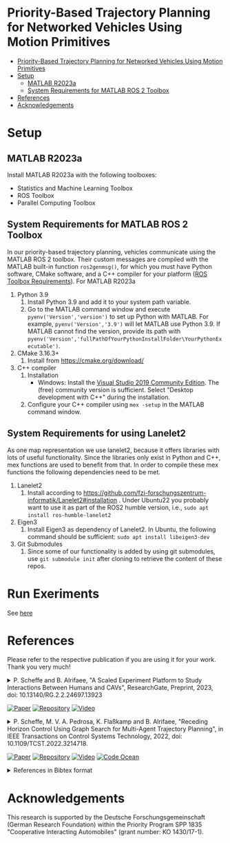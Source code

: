# Priority-Based Trajectory Planning for Networked Vehicles Using Motion Primitives

- [Priority-Based Trajectory Planning for Networked Vehicles Using Motion Primitives](#priority-based-trajectory-planning-for-networked-vehicles-using-motion-primitives)
- [Setup](#setup)
  - [MATLAB R2023a](#matlab-r2023a)
  - [System Requirements for MATLAB ROS 2 Toolbox](#system-requirements-for-matlab-ros-2-toolbox)
- [References](#references)
- [Acknowledgements](#acknowledgements)

# Setup

## MATLAB R2023a

Install MATLAB R2023a with the following toolboxes:

- Statistics and Machine Learning Toolbox
- ROS Toolbox
- Parallel Computing Toolbox

## System Requirements for MATLAB ROS 2 Toolbox

In our priority-based trajectory planning, vehicles communicate using the MATLAB ROS 2 toolbox. Their custom messages are compiled with the MATLAB built-in function `ros2genmsg()`, for which you must have Python software, CMake software, and a C++ compiler for your platform ([ROS Toolbox Requirements](https://de.mathworks.com/help/ros/gs/ros-system-requirements.html)).
For MATLAB R2023a

1. Python 3.9
    1. Install Python 3.9 and add it to your system path variable.
    2. Go to the MATLAB command window and execute `pyenv('Version','version')` to set up Python with MATLAB. For example, `pyenv('Version','3.9')` will let MATLAB use Python 3.9. If MATLAB cannot find the version, provide its path with `pyenv('Version','fullPathOfYourPythonInstallFolder\YourPythonExecutable')`.
2. CMake 3.16.3+
    1. Install from <https://cmake.org/download/>
3. C++ compiler
    1. Installation
        - Windows: Install the [Visual Studio 2019 Community Edition](https://learn.microsoft.com/en-us/visualstudio/releases/2019/release-notes). The (free) community version is sufficient. Select "Desktop development with C++" during the installation.
    2. Configure your C++ compiler using `mex -setup` in the MATLAB command window.

## System Requirements for using Lanelet2

As one map representation we use lanelet2, because it offers libraries with lots of useful functionality. Since the libraries only exist in Python and C++, mex functions are used to benefit from that. In order to compile these mex functions the following dependencies need to be met.

1. Lanelet2
    1. Install according to <https://github.com/fzi-forschungszentrum-informatik/Lanelet2#installation> . Under Ubuntu22 you probably want to use it as part of the ROS2 humble version, i.e., `sudo apt install ros-humble-lanelet2`
2. Eigen3
    1. Install Eigen3 as dependency of Lanelet2. In Ubuntu, the following command should be sufficient: `sudo apt install libeigen3-dev`
3. Git Submodules
    1. Since some of our functionality is added by using git submodules, use `git submodule init` after cloning to retrieve the content of these repos.

# Run Exeriments

See [here](/doc/Run_Experiments.md)

# References

Please refer to the respective publication if you are using it for your work. Thank you very much!

<details>
<summary>
P. Scheffe and B. Alrifaee, "A Scaled Experiment Platform to Study Interactions Between Humans and CAVs", ResearchGate, Preprint, 2023, doi: 10.13140/RG.2.2.24697.13923
<br>

<!-- icons from https://simpleicons.org/ -->
[![Paper](https://img.shields.io/badge/Preprint-Paper-00629B)](https://dx.doi.org/10.13140/RG.2.2.24697.13923)
[![Repository](https://img.shields.io/badge/-GitHub-181717?logo=GitHub)](https://github.com/embedded-software-laboratory/p-dmpc)
[![Video](https://img.shields.io/badge/-Video-FF0000?logo=YouTube)](https://youtu.be/G93nqfdmD48)
</summary>
<p>

The results of the publication can be reproduced by running

```matlab
startup()
hdv_reachable_set_experiment()
```

The results are saved in the folder "results".

</p>
</details>

<details>
<summary>
P. Scheffe, M. V. A. Pedrosa, K. Flaßkamp and B. Alrifaee, "Receding Horizon Control Using Graph Search for Multi-Agent Trajectory Planning", in IEEE Transactions on Control Systems Technology, 2022, doi: 10.1109/TCST.2022.3214718.

<!-- icons from https://simpleicons.org/ -->
[![Paper](https://img.shields.io/badge/-Paper-00629B?logo=IEEE)](https://doi.org/10.1109/TCST.2022.3214718)
[![Repository](https://img.shields.io/badge/-GitHub-181717?logo=GitHub)](https://github.com/embedded-software-laboratory/p-dmpc)
[![Video](https://img.shields.io/badge/-Video-FF0000?logo=YouTube)](https://www.youtube.com/watch?v=7LB7I5SOpQE)
[![Code Ocean](https://codeocean.com/codeocean-assets/badge/open-in-code-ocean.svg)](https://codeocean.com/capsule/7778016)
</summary>
<p>
<img src="./docs/media/3-circle_rhgs.gif" width=640/>

The results of the publication can be reproduced by running

```matlab
startup()
eval_rhgs()
```

in [pub/rhgs](https://github.com/embedded-software-laboratory/p-dmpc/tree/pub/rhgs).
The results are saved in the folder "results".

</p>
</details>

<details>
<summary>
References in Bibtex format
</summary>
<p>

```bibtex
@article{scheffe2023scaled,
    author = {Patrick Scheffe and Bassam Alrifaee},
    title  = {A Scaled Experiment Platform to Study Interactions Between Humans and CAVs},
    year   = {2023},
    month  = {2},
    doi    = {10.13140/RG.2.2.24697.13923}
}

@article{scheffe2022receding,
    author  = {Patrick Scheffe and Matheus Vitor de Andrade Pedrosa and Kathrin Flaßkamp and Bassam Alrifaee},
    journal = {IEEE Transactions on Control Systems Technology},
    title   = {Receding Horizon Control Using Graph Search for Multi-Agent Trajectory Planning},
    year    = {2022},
    volume  = {},
    number  = {},
    pages   = {1-14},
    doi     = {10.1109/TCST.2022.3214718}}
}
```

</p>
</details>

# Acknowledgements

This research is supported by the Deutsche Forschungsgemeinschaft (German Research Foundation) within the Priority Program SPP 1835 "Cooperative Interacting Automobiles" (grant number: KO 1430/17-1).
